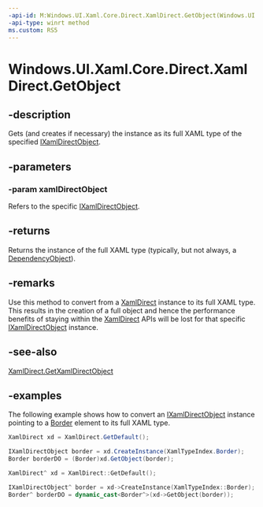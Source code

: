 ```yaml
---
-api-id: M:Windows.UI.Xaml.Core.Direct.XamlDirect.GetObject(Windows.UI.Xaml.Core.Direct.IXamlDirectObject)
-api-type: winrt method
ms.custom: RS5
---
```


<!-- Method syntax.
public object XamlDirect.GetObject(IXamlDirectObject xamlDirectObject)
-->

# Windows.UI.Xaml.Core.Direct.XamlDirect.GetObject

## -description
Gets (and creates if necessary) the instance as its full XAML type of the specified [IXamlDirectObject](ixamldirectobject.md). 

## -parameters
### -param xamlDirectObject
Refers to the specific [IXamlDirectObject](ixamldirectobject.md).

## -returns
Returns the instance of the full XAML type (typically, but not always, a [DependencyObject](../windows.ui.xaml/dependencyobject.md)).

## -remarks
Use this method to convert from a [XamlDirect](xamldirect.md) instance to its full XAML type. This results in the creation of a full object and hence the performance benefits of staying within the [XamlDirect](xamldirect.md) APIs will be lost for that specific [IXamlDirectObject](ixamldirectobject.md) instance.

## -see-also
[XamlDirect.GetXamlDirectObject](xamldirect_getxamldirectobject_197339041.md)

## -examples
The following example shows how to convert an [IXamlDirectObject](ixamldirectobject.md) instance pointing to a [Border](../windows.ui.xaml.controls/border.md) element to its full XAML type.

```C#
XamlDirect xd = XamlDirect.GetDefault();

IXamlDirectObject border = xd.CreateInstance(XamlTypeIndex.Border);
Border borderDO = (Border)xd.GetObject(border);
```

```CPP
XamlDirect^ xd = XamlDirect::GetDefault();

IXamlDirectObject^ border = xd->CreateInstance(XamlTypeIndex::Border);
Border^ borderDO = dynamic_cast<Border^>(xd->GetObject(border));
```


